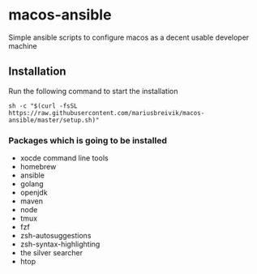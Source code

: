 # macos-ansible
Simple ansible scripts to configure macos as a decent usable developer machine

## Installation

Run the following command to start the installation

```
sh -c "$(curl -fsSL https://raw.githubusercontent.com/mariusbreivik/macos-ansible/master/setup.sh)"
```

### Packages which is going to be installed
- xocde command line tools
- homebrew
- ansible
- golang
- openjdk
- maven
- node
- tmux
- fzf
- zsh-autosuggestions
- zsh-syntax-highlighting
- the silver searcher
- htop

